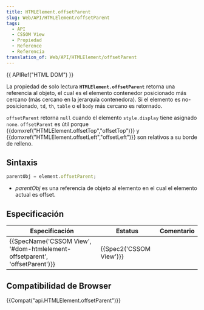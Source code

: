 ```yaml
---
title: HTMLElement.offsetParent
slug: Web/API/HTMLElement/offsetParent
tags:
  - API
  - CSSOM View
  - Propiedad
  - Reference
  - Referencia
translation_of: Web/API/HTMLElement/offsetParent
---
```

{{ APIRef("HTML DOM") }}

La propiedad de solo lectura **`HTMLElement.offsetParent`** retorna una referencia al objeto, el cual es el elemento contenedor posicionado más cercano (más cercano en la jerarquía contenedora). Si el elemento es no-posicionado, `td`, `th`, `table` o el `body` más cercano es retornado.

`offsetParent` retorna `null` cuando el elemento `style.display` tiene asignado `none`. `offsetParent` es útil porque {{domxref("HTMLElement.offsetTop","offsetTop")}} y {{domxref("HTMLElement.offsetLeft","offsetLeft")}} son relativos a su borde de relleno.

## Sintaxis

```js
parentObj = element.offsetParent;
```

- _parentObj_ es una referencia de objeto al elemento en el cual el elemento actual es offset.

## Especificación

| Especificación                                                                                       | Estatus                          | Comentario |
| ---------------------------------------------------------------------------------------------------- | -------------------------------- | ---------- |
| {{SpecName('CSSOM View', '#dom-htmlelement-offsetparent', 'offsetParent')}} | {{Spec2('CSSOM View')}} |            |

## Compatibilidad de Browser

{{Compat("api.HTMLElement.offsetParent")}}
